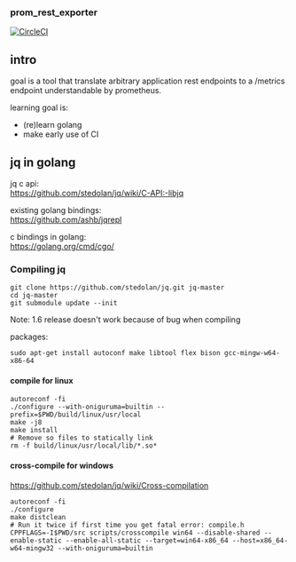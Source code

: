 ### prom_rest_exporter

[![CircleCI](https://circleci.com/bb/mentalvary/prom_rest_exporter.svg?style=svg)](https://circleci.com/bb/mentalvary/prom_rest_exporter)

## intro

goal is a tool that translate arbitrary application rest endpoints to a /metrics endpoint
understandable by prometheus.

learning goal is:

* (re)learn golang
* make early use of CI

## jq in golang

jq c api:  
https://github.com/stedolan/jq/wiki/C-API:-libjq

existing golang bindings:  
https://github.com/ashb/jqrepl

c bindings in golang:  
https://golang.org/cmd/cgo/

### Compiling jq

```
git clone https://github.com/stedolan/jq.git jq-master
cd jq-master
git submodule update --init
```
Note: 1.6 release doesn't work because of bug when compiling

packages:

```
sudo apt-get install autoconf make libtool flex bison gcc-mingw-w64-x86-64
```

#### compile for linux

```
autoreconf -fi
./configure --with-oniguruma=builtin --prefix=$PWD/build/linux/usr/local
make -j8
make install
# Remove so files to statically link
rm -f build/linux/usr/local/lib/*.so*
```

#### cross-compile for windows

https://github.com/stedolan/jq/wiki/Cross-compilation

```
autoreconf -fi
./configure
make distclean
# Run it twice if first time you get fatal error: compile.h
CPPFLAGS=-I$PWD/src scripts/crosscompile win64 --disable-shared --enable-static --enable-all-static --target=win64-x86_64 --host=x86_64-w64-mingw32 --with-oniguruma=builtin
```